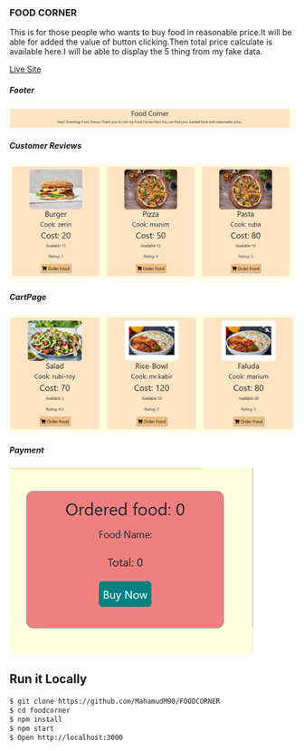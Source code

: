 ### FOOD CORNER

This is for those people who wants to buy food in reasonable price.It will be able for added the value of button clicking.Then total price calculate is available here.I will be able to display the 5 thing from my fake data.

[Live Site](https://foodcornerio.netlify.app/)

##### Footer
![ScreenShot of Form](screenshots/a.png)

##### Customer Reviews
![ScreenShot of Form](screenshots/b.png)

##### CartPage
![ScreenShot of Form](screenshots/c.png)

##### Payment
![ScreenShot of Form](screenshots/e.png)


## Run it Locally
```
$ git clone https://github.com/MahamudM90/FOODCORNER
$ cd foodcorner
$ npm install
$ npm start
$ Open http://localhost:3000
```






